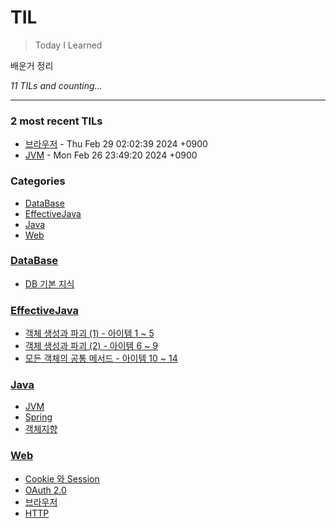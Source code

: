 # TIL
> Today I Learned

배운거 정리


_11 TILs and counting..._

---

### 2 most recent TILs

- [브라우저](Web/browser.md) - Thu Feb 29 02:02:39 2024 +0900
- [JVM](Java/JVM.md) - Mon Feb 26 23:49:20 2024 +0900

### Categories

- [DataBase](#DataBase)
- [EffectiveJava](#EffectiveJava)
- [Java](#Java)
- [Web](#Web)

### [DataBase](#DataBase)
- [DB 기본 지식](DataBase/기본지식.md)

### [EffectiveJava](#EffectiveJava)
- [객체 생성과 파괴 (1) - 아이템 1 ~ 5](EffectiveJava/ItemOneToFive.md)
- [객체 생성과 파괴 (2) - 아이템 6 ~ 9](EffectiveJava/ItemSixToNine.md)
- [모든 객체의 공통 메서드 - 아이템 10 ~ 14](EffectiveJava/ItemTenToFour.md)

### [Java](#Java)
- [JVM](Java/JVM.md)
- [Spring](Java/Spring.md)
- [객체지향](Java/객체지향.md)

### [Web](#Web)
- [Cookie 와 Session](Web/Cookie&Session.md)
- [OAuth 2.0](Web/OAuth.md)
- [브라우저](Web/browser.md)
- [HTTP](Web/http.md)

[1]: https://simonwillison.net/2020/Apr/20/self-rewriting-readme/
[2]: https://github.com/jbranchaud/til

